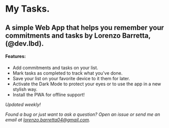 # My Tasks.
## A simple Web App that helps you remember your commitments and tasks by Lorenzo Barretta, (@dev.lbd).

#### Features:
- Add commitments and tasks on your list.
- Mark tasks as completed to track what you've done.
- Save your list on your favorite device to it them for later.
- Activate the Dark Mode to protect your eyes or to use the app in a new stylish way.
- Install the PWA for offline support!

*Updated weekly!*

*Found a bug or just want to ask a question? Open an issue or send me an email at lorenzo.barretta04@gmail.com.*
